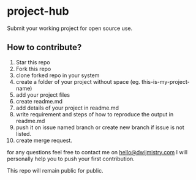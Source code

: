 # project-hub
Submit your working project for open source use.

## How to contribute?

1. Star this repo
2. Fork this repo
3. clone forked repo in your system
4. create a folder of your project without space (eg. this-is-my-project-name)
5. add your project files
6. create readme.md
7. add details of your project in readme.md
8. write requirement and steps of how to reproduce the output in readme.md
9. push it on issue named branch or create new branch if issue is not listed.
10. create merge request.


for any questions feel free to contact me on hello@dwijmistry.com
I will personally help you to push your first contribution.

This repo will remain public for public.
